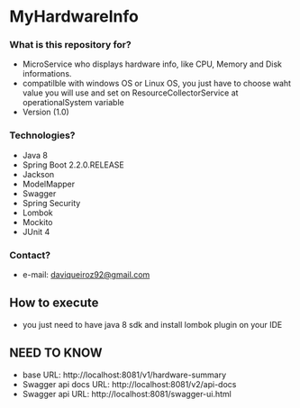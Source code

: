 # MyHardwareInfo

### What is this repository for? ###

* MicroService who displays hardware info, like CPU, Memory and Disk informations.
* compatilble with windows OS or Linux OS, you just have to choose waht value you will use and set on ResourceCollectorService at operationalSystem variable
* Version (1.0)

### Technologies? ###

* Java 8
* Spring Boot 2.2.0.RELEASE
* Jackson
* ModelMapper
* Swagger
* Spring Security 
* Lombok
* Mockito
* JUnit 4


### Contact? ###

* e-mail: daviqueiroz92@gmail.com

## How to execute

* you just need to have java 8 sdk and install lombok plugin on your IDE

## NEED TO KNOW

* base URL: http://localhost:8081/v1/hardware-summary
* Swagger api docs URL: http://localhost:8081/v2/api-docs
* Swagger api URL: http://localhost:8081/swagger-ui.html
